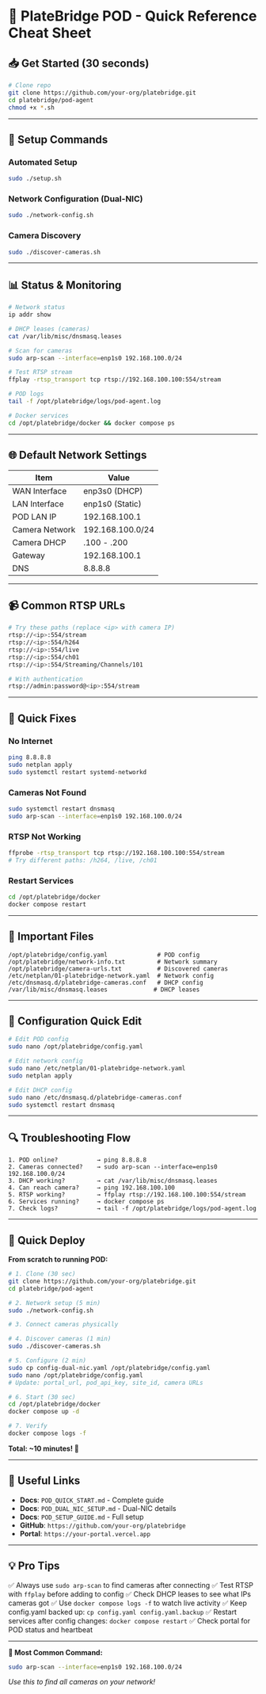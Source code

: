# 🚀 PlateBridge POD - Quick Reference Cheat Sheet

## 📥 Get Started (30 seconds)

```bash
# Clone repo
git clone https://github.com/your-org/platebridge.git
cd platebridge/pod-agent
chmod +x *.sh
```

---

## 🔧 Setup Commands

### **Automated Setup**
```bash
sudo ./setup.sh
```

### **Network Configuration (Dual-NIC)**
```bash
sudo ./network-config.sh
```

### **Camera Discovery**
```bash
sudo ./discover-cameras.sh
```

---

## 📊 Status & Monitoring

```bash
# Network status
ip addr show

# DHCP leases (cameras)
cat /var/lib/misc/dnsmasq.leases

# Scan for cameras
sudo arp-scan --interface=enp1s0 192.168.100.0/24

# Test RTSP stream
ffplay -rtsp_transport tcp rtsp://192.168.100.100:554/stream

# POD logs
tail -f /opt/platebridge/logs/pod-agent.log

# Docker services
cd /opt/platebridge/docker && docker compose ps
```

---

## 🌐 Default Network Settings

| Item | Value |
|------|-------|
| WAN Interface | enp3s0 (DHCP) |
| LAN Interface | enp1s0 (Static) |
| POD LAN IP | 192.168.100.1 |
| Camera Network | 192.168.100.0/24 |
| Camera DHCP | .100 - .200 |
| Gateway | 192.168.100.1 |
| DNS | 8.8.8.8 |

---

## 📹 Common RTSP URLs

```bash
# Try these paths (replace <ip> with camera IP)
rtsp://<ip>:554/stream
rtsp://<ip>:554/h264
rtsp://<ip>:554/live
rtsp://<ip>:554/ch01
rtsp://<ip>:554/Streaming/Channels/101

# With authentication
rtsp://admin:password@<ip>:554/stream
```

---

## 🔧 Quick Fixes

### No Internet
```bash
ping 8.8.8.8
sudo netplan apply
sudo systemctl restart systemd-networkd
```

### Cameras Not Found
```bash
sudo systemctl restart dnsmasq
sudo arp-scan --interface=enp1s0 192.168.100.0/24
```

### RTSP Not Working
```bash
ffprobe -rtsp_transport tcp rtsp://192.168.100.100:554/stream
# Try different paths: /h264, /live, /ch01
```

### Restart Services
```bash
cd /opt/platebridge/docker
docker compose restart
```

---

## 📁 Important Files

```
/opt/platebridge/config.yaml              # POD config
/opt/platebridge/network-info.txt         # Network summary
/opt/platebridge/camera-urls.txt          # Discovered cameras
/etc/netplan/01-platebridge-network.yaml  # Network config
/etc/dnsmasq.d/platebridge-cameras.conf   # DHCP config
/var/lib/misc/dnsmasq.leases             # DHCP leases
```

---

## 🎯 Configuration Quick Edit

```bash
# Edit POD config
sudo nano /opt/platebridge/config.yaml

# Edit network config
sudo nano /etc/netplan/01-platebridge-network.yaml
sudo netplan apply

# Edit DHCP config
sudo nano /etc/dnsmasq.d/platebridge-cameras.conf
sudo systemctl restart dnsmasq
```

---

## 🔍 Troubleshooting Flow

```
1. POD online?           → ping 8.8.8.8
2. Cameras connected?    → sudo arp-scan --interface=enp1s0 192.168.100.0/24
3. DHCP working?         → cat /var/lib/misc/dnsmasq.leases
4. Can reach camera?     → ping 192.168.100.100
5. RTSP working?         → ffplay rtsp://192.168.100.100:554/stream
6. Services running?     → docker compose ps
7. Check logs?           → tail -f /opt/platebridge/logs/pod-agent.log
```

---

## 🚀 Quick Deploy

**From scratch to running POD:**
```bash
# 1. Clone (30 sec)
git clone https://github.com/your-org/platebridge.git
cd platebridge/pod-agent

# 2. Network setup (5 min)
sudo ./network-config.sh

# 3. Connect cameras physically

# 4. Discover cameras (1 min)
sudo ./discover-cameras.sh

# 5. Configure (2 min)
sudo cp config-dual-nic.yaml /opt/platebridge/config.yaml
sudo nano /opt/platebridge/config.yaml
# Update: portal_url, pod_api_key, site_id, camera URLs

# 6. Start (30 sec)
cd /opt/platebridge/docker
docker compose up -d

# 7. Verify
docker compose logs -f
```

**Total: ~10 minutes! 🎉**

---

## 🔗 Useful Links

- **Docs**: `POD_QUICK_START.md` - Complete guide
- **Docs**: `POD_DUAL_NIC_SETUP.md` - Dual-NIC details
- **Docs**: `POD_SETUP_GUIDE.md` - Full setup
- **GitHub**: `https://github.com/your-org/platebridge`
- **Portal**: `https://your-portal.vercel.app`

---

## 💡 Pro Tips

✅ Always use `sudo arp-scan` to find cameras after connecting
✅ Test RTSP with `ffplay` before adding to config
✅ Check DHCP leases to see what IPs cameras got
✅ Use `docker compose logs -f` to watch live activity
✅ Keep config.yaml backed up: `cp config.yaml config.yaml.backup`
✅ Restart services after config changes: `docker compose restart`
✅ Check portal for POD status and heartbeat

---

**🎯 Most Common Command:**
```bash
sudo arp-scan --interface=enp1s0 192.168.100.0/24
```
*Use this to find all cameras on your network!*
